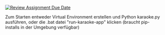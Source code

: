 [![Review Assignment Due Date](https://classroom.github.com/assets/deadline-readme-button-22041afd0340ce965d47ae6ef1cefeee28c7c493a6346c4f15d667ab976d596c.svg)](https://classroom.github.com/a/Vd0qjMAQ)

Zum Starten entweder Virtual Environment erstellen und Python karaoke.py ausführen, oder die .bat datei "run-karaoke-app" klicken (braucht pip-installs in der Umgebung verfügbar)